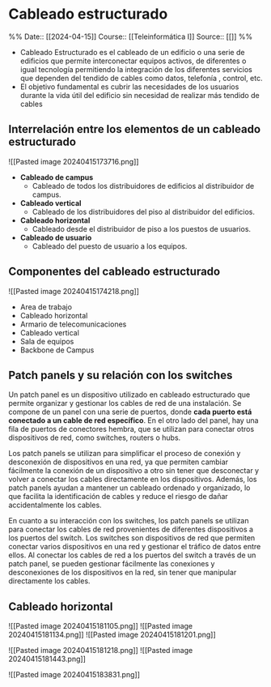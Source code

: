 # Cableado estructurado

%%
Date:: [[2024-04-15]]
Course:: [[Teleinformática I]]
Source:: [[]]
%%

- Cableado Estructurado es el cableado de un edificio o una serie de edificios que permite interconectar equipos activos, de diferentes o igual tecnología permitiendo la integración de los diferentes servicios que dependen del tendido de cables como datos, telefonía , control, etc.
- El objetivo fundamental es cubrir las necesidades de los usuarios durante la vida útil del edificio sin necesidad de realizar más tendido de cables

## Interrelación entre los elementos de un cableado estructurado

![[Pasted image 20240415173716.png]]
- **Cableado de campus**
	- Cableado de todos los distribuidores de edificios al distribuidor de campus.
- **Cableado vertical**
	- Cableado de los distribuidores del piso al distribuidor del edificios.
- **Cableado horizontal**
	- Cableado desde el distribuidor de piso a los puestos de usuarios.
- **Cableado de usuario**
	- Cableado del puesto de usuario a los equipos.


## Componentes del cableado estructurado
![[Pasted image 20240415174218.png]]
- Area de trabajo
- Cableado horizontal
- Armario de telecomunicaciones
- Cableado vertical
- Sala de equipos
- Backbone de Campus

## Patch panels y su relación con los switches

Un patch panel es un dispositivo utilizado en cableado estructurado que permite organizar y gestionar los cables de red de una instalación. Se compone de un panel con una serie de puertos, donde **cada puerto está conectado a un cable de red específico**. En el otro lado del panel, hay una fila de puertos de conectores hembra, que se utilizan para conectar otros dispositivos de red, como switches, routers o hubs.

Los patch panels se utilizan para simplificar el proceso de conexión y desconexión de dispositivos en una red, ya que permiten cambiar fácilmente la conexión de un dispositivo a otro sin tener que desconectar y volver a conectar los cables directamente en los dispositivos. Además, los patch panels ayudan a mantener un cableado ordenado y organizado, lo que facilita la identificación de cables y reduce el riesgo de dañar accidentalmente los cables.

En cuanto a su interacción con los switches, los patch panels se utilizan para conectar los cables de red provenientes de diferentes dispositivos a los puertos del switch. Los switches son dispositivos de red que permiten conectar varios dispositivos en una red y gestionar el tráfico de datos entre ellos. Al conectar los cables de red a los puertos del switch a través de un patch panel, se pueden gestionar fácilmente las conexiones y desconexiones de los dispositivos en la red, sin tener que manipular directamente los cables.

## Cableado horizontal

![[Pasted image 20240415181105.png]]
![[Pasted image 20240415181134.png]]
![[Pasted image 20240415181201.png]]

![[Pasted image 20240415181218.png]]
![[Pasted image 20240415181443.png]]

![[Pasted image 20240415183831.png]]